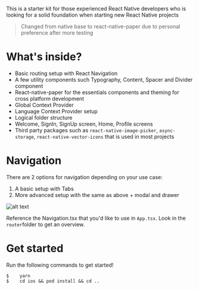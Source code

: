 This is a starter kit for those experienced React Native developers who is looking for a solid foundation when starting new React Native projects

> Changed from native base to react-native-paper due to personal preference after more testing

# What's inside?

- Basic routing setup with React Navigation
- A few utility components such Typography, Content, Spacer and Divider component
- React-native-paper for the essentials components and theming for cross platform development
- Global Context Provider
- Language Context Provider setup
- Logical folder structure
- Welcome, SignIn, SignUp screen, Home, Profile screens
- Third party packages such as `react-native-image-picker`, `async-storage`, `react-native-vector-icons` that is used in most projects

# Navigation
There are 2 options for navigation depending on your use case:
1) A basic setup with Tabs
2) More advanced setup with the same as above + modal and drawer

![alt text](https://i.imgur.com/cdoJX88.png "Instructions")

Reference the Navigation.tsx that you'd like to use in `App.tsx`. Look in the `router`folder to get an overview.

# Get started

Run the following commands to get started!

```
$    yarn
$    cd ios && pod install && cd ..
```
